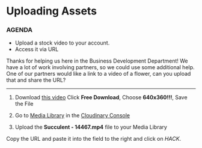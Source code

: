 # Uploading Assets

<div class="aside">
<h3>AGENDA</h3>
<ul>
  <li>Upload a stock video to your account.</li>
  <li>Access it via URL</li>
</ul>
</div>

Thanks for helping us here in the Business Development Department! We have a lot of work involving partners, so we could use some additional help.
One of our partners would like a link to a video of a flower, can you upload that and share the URL?

******************

1. Download [this video](https://pixabay.com/videos/succulent-lemon-pig-face-flower-14467/)
Click **Free Download**, Choose **640x360!!!**, Save the File
   
2. Go to [Media Library](https://cloudinary.com/console/media_library?utm_source=twilio&utm_medium=event&utm_campaign=cloudinary-twilioquest-2021) in the [Cloudinary Console](https://cloudinary.com/console?utm_source=twilio&utm_medium=event&utm_campaign=cloudinary-twilioquest-2021) 

3. Upload the **Succulent - 14467.mp4** file to your Media Library

Copy the URL and paste it into the field to the right and click on _HACK_.



    
    



